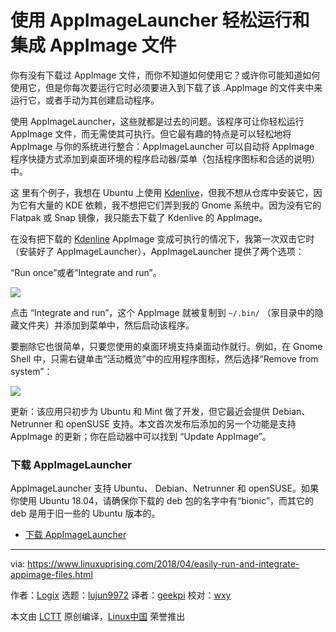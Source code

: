 使用 AppImageLauncher 轻松运行和集成 AppImage 文件
======

你有没有下载过 AppImage 文件，而你不知道如何使用它？或许你可能知道如何使用它，但是你每次要运行它时必须要进入到下载了该 .AppImage 的文件夹中来运行它，或者手动为其创建启动程序。

使用 AppImageLauncher，这些就都是过去的问题。该程序可让你轻松运行 AppImage 文件，而无需使其可执行。但它最有趣的特点是可以轻松地将 AppImage 与你的系统进行整合：AppImageLauncher 可以自动将 AppImage 程序快捷方式添加到桌面环境的程序启动器/菜单（包括程序图标和合适的说明）中。

这 里有个例子，我想在 Ubuntu 上使用 [Kdenlive][2]，但我不想从仓库中安装它，因为它有大量的 KDE 依赖，我不想把它们弄到我的 Gnome 系统中。因为没有它的 Flatpak 或 Snap 镜像，我只能去下载了 Kdenlive  的 AppImage。

在没有把下载的 [Kdenline][2] AppImage 变成可执行的情况下，我第一次双击它时（安装好了 AppImageLauncher），AppImageLauncher 提供了两个选项：

“Run once”或者“Integrate and run”。

![](https://3.bp.blogspot.com/-k1O4Bl3wuwU/Ws82wwzvEwI/AAAAAAAAALo/mTCmnEzFpmsmOz0BxH6ASOXIqc5jp63MwCLcBGAs/s1600/appimagelauncher_1.png)

点击 “Integrate and run”，这个 AppImage 就被复制到 `~/.bin/` （家目录中的隐藏文件夹）并添加到菜单中，然后启动该程序。

要删除它也很简单，只要您使用的桌面环境支持桌面动作就行。例如，在 Gnome Shell 中，只需右键单击“活动概览”中的应用程序图标，然后选择“Remove from system”：

![](https://1.bp.blogspot.com/--YONMK9mJyM/Ws825HZCpcI/AAAAAAAAALs/TJy9IVOjA0klMUqHQMOduserMTjmfT_tgCLcBGAs/s1600/appimagelauncher-remove-app.png)

更新：该应用只初步为 Ubuntu 和 Mint 做了开发，但它最近会提供 Debian、 Netrunner 和 openSUSE 支持。本文首次发布后添加的另一个功能是支持 AppImage 的更新；你在启动器中可以找到 “Update AppImage”。

### 下载 AppImageLauncher

AppImageLauncher 支持 Ubuntu、 Debian、Netrunner 和 openSUSE。如果你使用 Ubuntu 18.04，请确保你下载的 deb 包的名字中有“bionic”，而其它的 deb 是用于旧一些的 Ubuntu 版本的。

- [下载 AppImageLauncher][1]


--------------------------------------------------------------------------------

via: https://www.linuxuprising.com/2018/04/easily-run-and-integrate-appimage-files.html

作者：[Logix][a]
选题：[lujun9972](https://github.com/lujun9972)
译者：[geekpi](https://github.com/geekpi)
校对：[wxy](https://github.com/wxy)

本文由 [LCTT](https://github.com/LCTT/TranslateProject) 原创编译，[Linux中国](https://linux.cn/) 荣誉推出

[a]:https://plus.google.com/118280394805678839070
[1]:https://github.com/TheAssassin/AppImageLauncher/releases
[2]:https://kdenlive.org/download/
